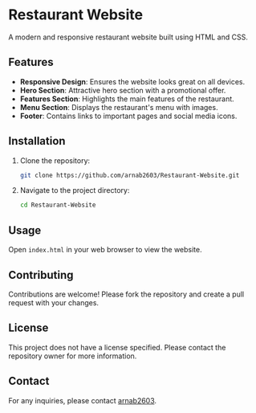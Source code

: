 # Restaurant Website

A modern and responsive restaurant website built using HTML and CSS.

## Features

- **Responsive Design**: Ensures the website looks great on all devices.
- **Hero Section**: Attractive hero section with a promotional offer.
- **Features Section**: Highlights the main features of the restaurant.
- **Menu Section**: Displays the restaurant's menu with images.
- **Footer**: Contains links to important pages and social media icons.

## Installation

1. Clone the repository:
   ```bash
   git clone https://github.com/arnab2603/Restaurant-Website.git
   ```
2. Navigate to the project directory:
   ```bash
   cd Restaurant-Website
   ```

## Usage

Open `index.html` in your web browser to view the website.

## Contributing

Contributions are welcome! Please fork the repository and create a pull request with your changes.

## License

This project does not have a license specified. Please contact the repository owner for more information.

## Contact

For any inquiries, please contact [arnab2603](https://github.com/arnab2603).
